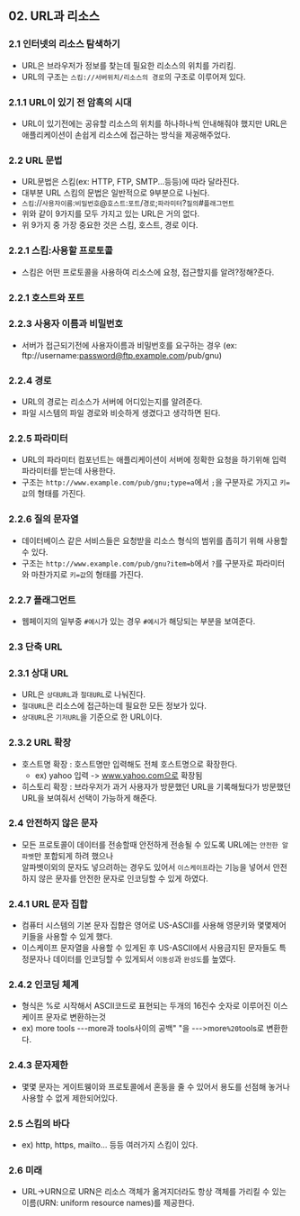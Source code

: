 ## 02. URL과 리소스
### 2.1 인터넷의 리소스 탐색하기
  - URL은 브라우저가 정보를 찾는데 필요한 리소스의 위치를 가리킴.
  - URL의 구조는 `스킴://서버위치/리소스의 경로`의 구조로 이루어져 있다.
### 2.1.1 URL이 있기 전 암흑의 시대
  - URL이 있기전에는 공유할 리소스의 위치를 하나하나씩 안내해줘야 했지만 URL은 애플리케이션이 손쉽게 리소스에 접근하는 방식을 제공해주었다.
### 2.2 URL 문법
  - URL문법은 스킴(ex: HTTP, FTP, SMTP...등등)에 따라 달라진다. 
  - 대부분 URL 스킴의 문법은 일반적으로 9부분으로 나눤다.
  - `스킴`://`사용자이름`:`비밀번호`@`호스트`:`포트`/`경로`;`파라미터`?`질의`#`플래그먼트`
  - 위와 같이 9가지를 모두 가지고 있는 URL은 거의 없다.
  - 위 9가지 중 가장 중요한 것은 스킴, 호스트, 경로 이다.
### 2.2.1 스킴:사용할 프로토콜
  - 스킴은 어떤 프로토콜을 사용하여 리소스에 요청, 접근할지를 알려?정해?준다.
### 2.2.1 호스트와 포트
### 2.2.3 사용자 이름과 비밀번호
  - 서버가 접근되기전에 사용자이름과 비밀번호를 요구하는 경우 (ex: ftp://username:password@ftp.example.com/pub/gnu)
### 2.2.4 경로
  - URL의 경로는 리소스가 서버에 어디있는지를 알려준다.
  - 파일 시스템의 파일 경로와 비슷하게 생겼다고 생각하면 된다.
### 2.2.5 파라미터
  - URL의 파라미터 컴포넌트는 애플리케이션이 서버에 정확한 요청을 하기위해 입력 파라미터를 받는데 사용한다.
  - 구조는 `http://www.example.com/pub/gnu;type=a`에서 `;`을 구분자로 가지고 `키=값`의 형태를 가진다.
### 2.2.6 질의 문자열
  - 데이터베이스 같은 서비스들은 요청받을 리소스 형식의 범위를 좁히기 위해 사용할 수 있다.
  - 구조는 `http://www.example.com/pub/gnu?item=b`에서 `?`를 구분자로 파라미터와 마찬가지로 `키=값`의 형태를 가진다.
### 2.2.7 플래그먼트
  - 웹페이지의 일부중 `#예시`가 있는 경우 `#예시`가 해당되는 부분을 보여준다.
### 2.3 단축 URL
### 2.3.1 상대 URL
  - URL은 `상대URL`과 `절대URL`로 나눠진다.
  - `절대URL`은 리소스에 접근하는데 필요한 모든 정보가 있다.
  - `상대URL`은 `기저URL`을 기준으로 한 URL이다.
### 2.3.2 URL 확장
  - 호스트명 확장 : 호스트명만 입력해도 전체 호스트명으로 확장한다.
    - ex) yahoo 입력 -> www.yahoo.com으로 확장됨
  - 히스토리 확장 : 브라우저가 과거 사용자가 방문했던 URL을 기록해뒀다가 방문했던 URL을 보여줘서 선택이 가능하게 해준다.
### 2.4 안전하지 않은 문자
  - 모든 프로토콜이 데이터를 전송할때 안전하게 전송될 수 있도록 URL에는 `안전한 알파벳`만 포합되게 하려 했으나  
    알파벳이외의 문자도 넣으려하는 경우도 있어서 `이스케이프`라는 기능을 넣어서 안전하지 않은 문자를 안전한 문자로 인코딩할 수 있게 하였다.
### 2.4.1 URL 문자 집합
  - 컴퓨터 시스템의 기본 문자 집합은 영어로 US-ASCII를 사용해 영문키와 몇몇제어키들을 사용할 수 있게 했다.
  - 이스케이프 문자열을 사용할 수 있게된 후 US-ASCII에서 사용금지된 문자들도 특정문자나 데이터를 인코딩할 수 있게되서 `이동성`과 `완성도`를 높였다.
### 2.4.2 인코딩 체계
  - 형식은 %로 시작해서 ASCII코드로 표현되는 두개의 16진수 숫자로 이루어진 이스케이프 문자로 변환하는것
  - ex) more tools ---more과 tools사이의 공백" "을 --->more`%20`tools로 변환한다. 
### 2.4.3 문자제한 
  - 몇몇 문자는 게이트웽이와 프로토콜에서 혼동을 줄 수 있어서 용도를 선점해 놓거나 사용할 수 없게 제한되어있다.
### 2.5 스킴의 바다
  - ex) http, https, mailto... 등등 여러가지 스킴이 있다.
### 2.6 미래
  - URL->URN으로 URN은 리소스 객체가 옮겨지더라도 항상 객체를 가리킬 수 있는 이름(URN: uniform resource names)를 제공한다.
